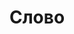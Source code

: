 ---
layout: tag
title: Слово
titles: Слова
slug: verbum
priority: 99
description: Ключевые Cлова — это нити, связывающие разные направления.
sortby: title
heading: true
---